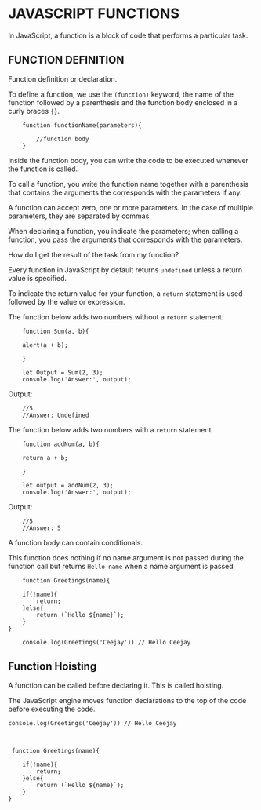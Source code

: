 # JAVASCRIPT FUNCTIONS

In JavaScript, a function is a block of code that performs a particular task.

## FUNCTION DEFINITION

Function definition or declaration.

To define a function, we use the `(function)` keyword, the name of the function followed by a parenthesis and the function body enclosed in a curly braces `{}`.

```
    function functionName(parameters){
        
        //function body
    }

```

Inside the function body, you can write the code to be executed whenever the function is called.

To call a function, you write the  function name together with a parenthesis that contains the arguments the corresponds with the parameters if any.

A function can accept zero, one or more parameters. In the case of multiple parameters, they are separated by commas.

When declaring a function, you indicate the parameters; when calling a function, you pass the arguments that corresponds with the parameters.

How do I get the result of the task from my function?

Every function in JavaScript by default returns `undefined` unless a return value is specified.

To indicate the return value for your function, a `return` statement is used followed by the value or expression.


The function below adds two numbers without a `return` statement.

```
    function Sum(a, b){

    alert(a + b);

    }

    let Output = Sum(2, 3);
    console.log('Answer:', output);
```

Output:

```
    //5
    //Answer: Undefined

```

The function below adds two numbers with a `return` statement.


```
    function addNum(a, b){
    
    return a + b;

    }

    let output = addNum(2, 3);
    console.log('Answer:', output);

```

Output:

```
    //5
    //Answer: 5

```

A function body can contain conditionals.

This function does nothing if no name argument is not passed during the function call but returns `Hello name` when a name argument is passed 


```
    function Greetings(name){

    if(!name){
        return;
    }else{
        return (`Hello ${name}`);
    }
}

    console.log(Greetings('Ceejay')) // Hello Ceejay
```

## Function Hoisting

A function can be called before declaring it. This is called hoisting.

The JavaScript engine  moves function declarations to the top of the code before executing the code.

```
console.log(Greetings('Ceejay')) // Hello Ceejay


 
 function Greetings(name){

    if(!name){
        return;
    }else{
        return (`Hello ${name}`);
    }
}


```
